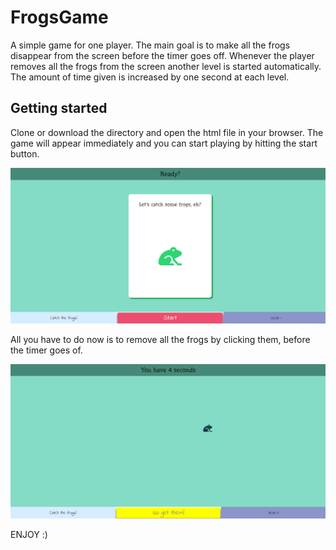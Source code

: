 # FrogsGame

A simple game for one player. The main goal is to make all the frogs disappear from the screen before the timer goes off.
Whenever the player removes all the frogs from the screen another level is started automatically.
The amount of time given is increased by one second at each level.

## Getting started

Clone or download the directory and open the html file in your browser.
The game will appear immediately and you can start playing by hitting the start button. 

![](screenshots/Start.png)

All you have to do now is to remove all the frogs by clicking them, before the timer goes of.

![](screenshots/Game.png)

ENJOY :)


